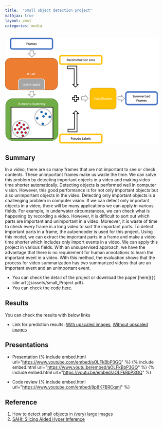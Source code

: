 ```yaml
---
title:  "Small object detection project"
mathjax: true
layout: post
categories: media
---
```


![detection](https://github.com/GijungLee/Video_summarization_project/raw/main/data/Picture2.png)


## Summary

In a video, there are so many frames that are not important to see or check contents. These unimportant frames make us waste the time. We can solve this problem by detecting important objects in a video and making video time shorter automatically. Detecting objects is performed well in computer vision. However, this good performance is for not only important objects but also unimportant objects in the video. Detecting only important objects is a challenging problem in computer vision. If we can detect only important objects in a video, there will be many applications we can apply in various fields. For example, in underwater circumstances, we can check what is happening by recording a video. However, it is difficult to sort out which parts are important and unimportant in a video. Moreover, it is waste of time to check every frame in a long video to sort the important parts. To detect important parts in a frame, the autoencoder is used for this project. Using this model, we can extract the important parts in a frame and make a video time shorter which includes only import events in a video. We can apply this project in various fields. With an unsupervised approach, we have the advantage that there is no requirement for human annotations to learn the important event in a video. With this method, the evaluation shows that the process for video summarization has two summarized videos that are an important event and an unimportant event.

- You can check the detail of the project or download the paper [here]({{ site.url }}/assets/small_Project.pdf).
- You can check the code [here](https://github.com/GijungLee/Small_object_detection_project).

## Results
You can check the results with below links 
- Link for prediction results: [With upscaled images](https://drive.google.com/drive/folders/1tioKKtIJDxPaBKCh6-aTkmWPvy-WY_Qt?usp=sharing), [Without upscaled images](https://drive.google.com/drive/folders/1yH1gUZkCi6xn0GtAt0WTpd0Oj-PoQ3fJ?usp=sharing)

## Presentations
- Presentation
{% include embed.html url="https://www.youtube.com/embed/aOLFkBbP3GQ" %}
{% include embed.html url="https://www.youtu.be/embed/aOLFkBbP3GQ" %}
{% include embed.html url="https://youtu.be/embed/aOLFkBbP3GQ" %}

- Code review
{% include embed.html url="https://www.youtube.com/embed/8p8K7BRCqmI" %}


## Reference
1. [How to detect small objects in (very) large images](https://blog.ml6.eu/how-to-detect-small-objects-in-very-large-images-70234bab0f98)
2. [SAHI: Slicing Aided Hyper Inference](https://github.com/obss/sahi/blob/main/demo/slicing.ipynb)
